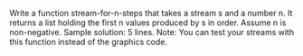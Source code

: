 Write a function stream-for-n-steps that takes a stream s and a number n. It returns a list holding
the first n values produced by s in order. Assume n is non-negative. Sample solution: 5 lines. Note:
You can test your streams with this function instead of the graphics code.
